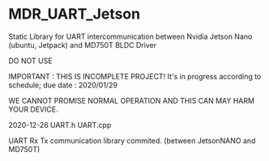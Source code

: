 # MDR_UART_Jetson
Static Library for UART intercommunication between Nvidia Jetson Nano (ubuntu, Jetpack) and MD750T BLDC Driver

DO NOT USE

IMPORTANT : THIS IS INCOMPLETE PROJECT!
It's in progress according to schedule; due date : 2020/01/29

WE CANNOT PROMISE NORMAL OPERATION AND THIS CAN MAY HARM YOUR DEVICE.


2020-12-26 UART.h UART.cpp

UART Rx Tx communication library commited. (between JetsonNANO and MD750T)

